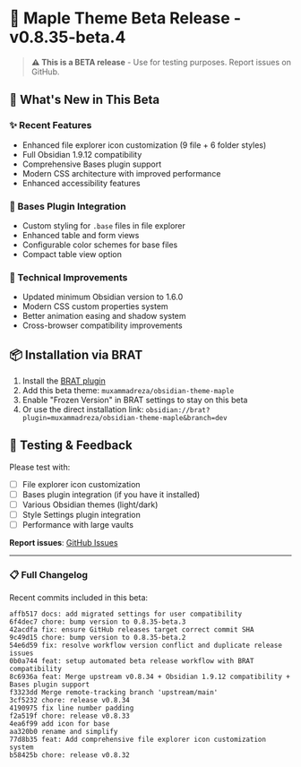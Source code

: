 # 🧪 Maple Theme Beta Release - v0.8.35-beta.4

> **⚠️ This is a BETA release** - Use for testing purposes. Report issues on GitHub.

## 🚀 What's New in This Beta

### ✨ Recent Features
- Enhanced file explorer icon customization (9 file + 6 folder styles)
- Full Obsidian 1.9.12 compatibility
- Comprehensive Bases plugin support
- Modern CSS architecture with improved performance
- Enhanced accessibility features

### 🎨 Bases Plugin Integration
- Custom styling for `.base` files in file explorer
- Enhanced table and form views
- Configurable color schemes for base files
- Compact table view option

### 🔧 Technical Improvements
- Updated minimum Obsidian version to 1.6.0
- Modern CSS custom properties system
- Better animation easing and shadow system
- Cross-browser compatibility improvements

## 📦 Installation via BRAT

1. Install the [BRAT plugin](https://github.com/TfTHacker/obsidian42-brat)
2. Add this beta theme: `muxammadreza/obsidian-theme-maple`
3. Enable "Frozen Version" in BRAT settings to stay on this beta
4. Or use the direct installation link: `obsidian://brat?plugin=muxammadreza/obsidian-theme-maple&branch=dev`

## 🐛 Testing & Feedback

Please test with:
- [ ] File explorer icon customization
- [ ] Bases plugin integration (if you have it installed)
- [ ] Various Obsidian themes (light/dark)
- [ ] Style Settings plugin integration
- [ ] Performance with large vaults

**Report issues**: [GitHub Issues](https://github.com/muxammadreza/obsidian-theme-maple/issues)

---

### 📋 Full Changelog

Recent commits included in this beta:
```
affb517 docs: add migrated settings for user compatibility
6f4dec7 chore: bump version to 0.8.35-beta.3
42acdfa fix: ensure GitHub releases target correct commit SHA
9c49d15 chore: bump version to 0.8.35-beta.2
54e6d59 fix: resolve workflow version conflict and duplicate release issues
0b0a744 feat: setup automated beta release workflow with BRAT compatibility
8c6936a feat: Merge upstream v0.8.34 + Obsidian 1.9.12 compatibility + Bases plugin support
f3323dd Merge remote-tracking branch 'upstream/main'
3cf5232 chore: release v0.8.34
4190975 fix line number padding
f2a519f chore: release v0.8.33
4ea6f99 add icon for base
aa320b0 rename and simplify
77d8b35 feat: Add comprehensive file explorer icon customization system
b58425b chore: release v0.8.32
```
